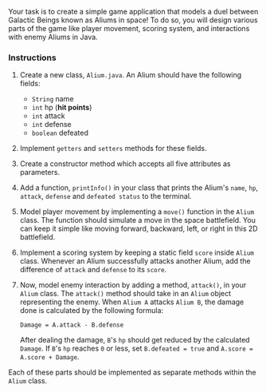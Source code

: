 Your task is to create a simple game application that models a duel between Galactic Beings known as Aliums in space! To do so, you will design various parts of the game like player movement, scoring system, and interactions with enemy Aliums in Java.

### Instructions

1. Create a new class, `Alium.java`. An Alium should have the following fields:

    - `String` name  
    - `int` hp (**hit points**)
    - `int` attack 
    - `int` defense
    - `boolean` defeated

2. Implement `getters` and `setters` methods for these fields.

3. Create a constructor method which accepts all five attributes as parameters.

4. Add a function, `printInfo()` in your class that prints the Alium's `name`, `hp`, `attack`, `defense` and `defeated status` to the terminal. 

5. Model player movement by implementing a `move()` function in the `Alium` class. The function should simulate a move in the space battlefield. You can keep it simple like moving forward, backward, left, or right in this 2D battlefield.

6. Implement a scoring system by keeping a static field `score` inside `Alium` class. Whenever an Alium successfully attacks another Alium, add the difference of `attack` and `defense` to its `score`.

7. Now, model enemy interaction by adding a method, `attack()`, in your `Alium` class. The `attack()` method should take in an `Alium` object representing the enemy. When `Alium A` attacks `Alium B`, the damage done is calculated by the following formula:

    ```
    Damage = A.attack - B.defense
    ```

    After dealing the damage, `B`'s `hp` should get reduced by the calculated `Damage`. If `B`'s `hp` reaches `0` or less, set `B.defeated = true` and `A.score = A.score + Damage`.

Each of these parts should be implemented as separate methods within the `Alium` class.